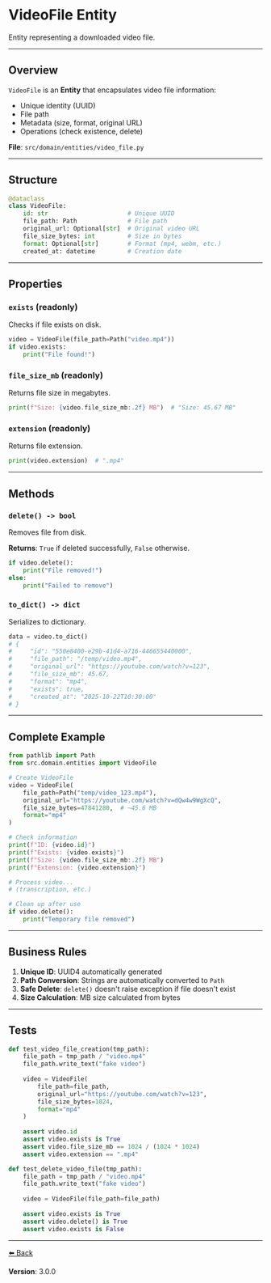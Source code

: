 # VideoFile Entity

Entity representing a downloaded video file.

---

## Overview

`VideoFile` is an **Entity** that encapsulates video file information:
- Unique identity (UUID)
- File path
- Metadata (size, format, original URL)
- Operations (check existence, delete)

**File**: `src/domain/entities/video_file.py`

---

## Structure

```python
@dataclass
class VideoFile:
    id: str                      # Unique UUID
    file_path: Path              # File path
    original_url: Optional[str]  # Original video URL
    file_size_bytes: int         # Size in bytes
    format: Optional[str]        # Format (mp4, webm, etc.)
    created_at: datetime         # Creation date
```

---

## Properties

### `exists` (readonly)
Checks if file exists on disk.

```python
video = VideoFile(file_path=Path("video.mp4"))
if video.exists:
    print("File found!")
```

### `file_size_mb` (readonly)
Returns file size in megabytes.

```python
print(f"Size: {video.file_size_mb:.2f} MB")  # "Size: 45.67 MB"
```

### `extension` (readonly)
Returns file extension.

```python
print(video.extension)  # ".mp4"
```

---

## Methods

### `delete() -> bool`
Removes file from disk.

**Returns**: `True` if deleted successfully, `False` otherwise.

```python
if video.delete():
    print("File removed!")
else:
    print("Failed to remove")
```

### `to_dict() -> dict`
Serializes to dictionary.

```python
data = video.to_dict()
# {
#     "id": "550e8400-e29b-41d4-a716-446655440000",
#     "file_path": "/temp/video.mp4",
#     "original_url": "https://youtube.com/watch?v=123",
#     "file_size_mb": 45.67,
#     "format": "mp4",
#     "exists": true,
#     "created_at": "2025-10-22T10:30:00"
# }
```

---

## Complete Example

```python
from pathlib import Path
from src.domain.entities import VideoFile

# Create VideoFile
video = VideoFile(
    file_path=Path("temp/video_123.mp4"),
    original_url="https://youtube.com/watch?v=dQw4w9WgXcQ",
    file_size_bytes=47841280,  # ~45.6 MB
    format="mp4"
)

# Check information
print(f"ID: {video.id}")
print(f"Exists: {video.exists}")
print(f"Size: {video.file_size_mb:.2f} MB")
print(f"Extension: {video.extension}")

# Process video...
# (transcription, etc.)

# Clean up after use
if video.delete():
    print("Temporary file removed")
```

---

## Business Rules

1. **Unique ID**: UUID4 automatically generated
2. **Path Conversion**: Strings are automatically converted to `Path`
3. **Safe Delete**: `delete()` doesn't raise exception if file doesn't exist
4. **Size Calculation**: MB size calculated from bytes

---

## Tests

```python
def test_video_file_creation(tmp_path):
    file_path = tmp_path / "video.mp4"
    file_path.write_text("fake video")
    
    video = VideoFile(
        file_path=file_path,
        original_url="https://youtube.com/watch?v=123",
        file_size_bytes=1024,
        format="mp4"
    )
    
    assert video.id
    assert video.exists is True
    assert video.file_size_mb == 1024 / (1024 * 1024)
    assert video.extension == ".mp4"

def test_delete_video_file(tmp_path):
    file_path = tmp_path / "video.mp4"
    file_path.write_text("fake video")
    
    video = VideoFile(file_path=file_path)
    
    assert video.exists is True
    assert video.delete() is True
    assert video.exists is False
```

---

[⬅️ Back](../README.md)

**Version**: 3.0.0